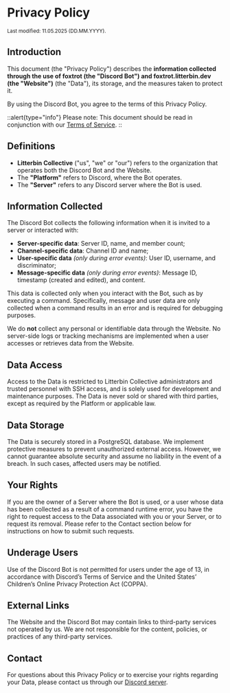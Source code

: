 # Privacy Policy
<sup>Last modified: 11.05.2025 (DD.MM.YYYY).</sup>

## Introduction
This document (the "Privacy Policy") describes the **information collected through the use of
**foxtrot** (the "Discord Bot") and **foxtrot.litterbin.dev** (the "Website")** (the "Data"), its storage,
and the measures taken to protect it.

By using the Discord Bot, you agree to the terms of this Privacy Policy.

::alert{type="info"}
Please note: This document should be read in conjunction with our [Terms of Service](/legal/terms-of-service).
::

## Definitions
- **Litterbin Collective** ("us", "we" or "our") refers to the organization that operates both the Discord
Bot and the Website.
- The **"Platform"** refers to Discord, where the Bot operates.
- The **"Server"** refers to any Discord server where the Bot is used.

## Information Collected
The Discord Bot collects the following information when it is invited to a server or interacted with:
- **Server-specific data**: Server ID, name, and member count;
- **Channel-specific data**: Channel ID and name;
- **User-specific data** *(only during error events)*: User ID, username, and discriminator;
- **Message-specific data** *(only during error events)*: Message ID, timestamp (created and edited), and content.

This data is collected only when you interact with the Bot, such as by executing a command. Specifically,
message and user data are only collected when a command results in an error and is required for debugging
purposes.

We do **not** collect any personal or identifiable data through the Website. No server-side logs or tracking
mechanisms are implemented when a user accesses or retrieves data from the Website.

## Data Access
Access to the Data is restricted to Litterbin Collective administrators and trusted personnel with SSH
access, and is solely used for development and maintenance purposes. The Data is never sold or shared with
third parties, except as required by the Platform or applicable law.

## Data Storage
The Data is securely stored in a PostgreSQL database. We implement protective measures to prevent
unauthorized external access. However, we cannot guarantee absolute security and assume no liability in the
event of a breach. In such cases, affected users may be notified.

## Your Rights
If you are the owner of a Server where the Bot is used, or a user whose data has been collected as a result
of a command runtime error, you have the right to request access to the Data associated with you or your
Server, or to request its removal. Please refer to the Contact section below for instructions on how to
submit such requests.

## Underage Users
Use of the Discord Bot is not permitted for users under the age of 13, in accordance with Discord’s Terms of
Service and the United States’ Children’s Online Privacy Protection Act (COPPA).

## External Links
The Website and the Discord Bot may contain links to third-party services not operated by us. We are not
responsible for the content, policies, or practices of any third-party services.

## Contact
For questions about this Privacy Policy or to exercise your rights regarding your Data, please contact us
through our [Discord server](https://discord.gg/dzHAFXuJ4h).
